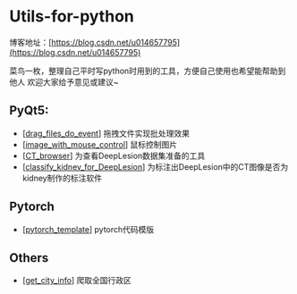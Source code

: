 # Utils-for-python

博客地址：[https://blog.csdn.net/u014657795](https://blog.csdn.net/u014657795)

菜鸟一枚，整理自己平时写python时用到的工具，方便自己使用也希望能帮助到他人
欢迎大家给予意见或建议~

## PyQt5:

- [[drag_files_do_event](drag_files_do_event)] 拖拽文件实现批处理效果
- [[image_with_mouse_control](image_with_mouse_control)] 鼠标控制图片
- [[CT_browser](CT_browser)] 为查看DeepLesion数据集准备的工具
- [[classify_kidney_for_DeepLesion](classify_kidney_for_DeepLesion)] 为标注出DeepLesion中的CT图像是否为kidney制作的标注软件

## Pytorch

- [[pytorch_template](pytorch_template)] pytorch代码模版

## Others

- [[get_city_info](get_city_info)] 爬取全国行政区